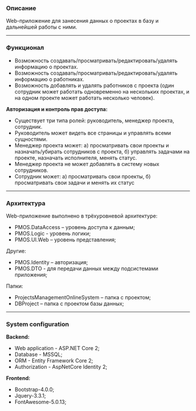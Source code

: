 ### Описание
Web-приложение для занесения данных о проектах в базу и дальнейшей работы с ними.

------------

### Функционал
- Возможность создавать/просматривать/редактировать/удалять информацию о проектах.
- Возможность создавать/просматривать/редактировать/удалять информацию о работниках.
- Возможность добавлять и удалять работников c проекта (один сотрудник может работать одновременно на нескольких проектах, и на одном проекте может работать несколько человек).

**Авторизация и контроль прав доступа:**
- Существует три типа ролей: руководитель, менеджер проекта, сотрудник.
- Руководитель может видеть все страницы и управлять всеми сущностями.
- Менеджер проекта может: a) просматривать свои проекты и назначать/убирать сотрудников с проекта, б) управлять задачами на проекте, назначать исполнителя, менять статус. 
- Менеджер проекта не может добавлять в систему новых сотрудников.
- Сотрудник может: а) просматривать свои проекты, б) просматривать свои задачи и менять их статус

------------

### Архитектура
Web-приложение выполнено в трёхуровневой архитектуре:
- PMOS.DataAccess – уровень доступа к данным;
- PMOS.Logic - уровень логики;
- PMOS.UI.Web – уровень представления;

Другие:
- PMOS.Identity – авторизация;
- PMOS.DTO - для передачи данных между подсистемами приложения;

Папки:
- ProjectsManagementOnlineSystem – папка с проектом;
- DBProject – папка с проектом базы данных;

------------

### System configuration
**Backend:**
- Web application - ASP.NET Core 2;
- Database - MSSQL;
- ORM - Entity Framework Core 2;
- Authorization - AspNetCore Identity 2;

**Frontend:**
- Bootstrap-4.0.0;
- Jquery-3.3.1;
- FontAwesome-5.0.13;
